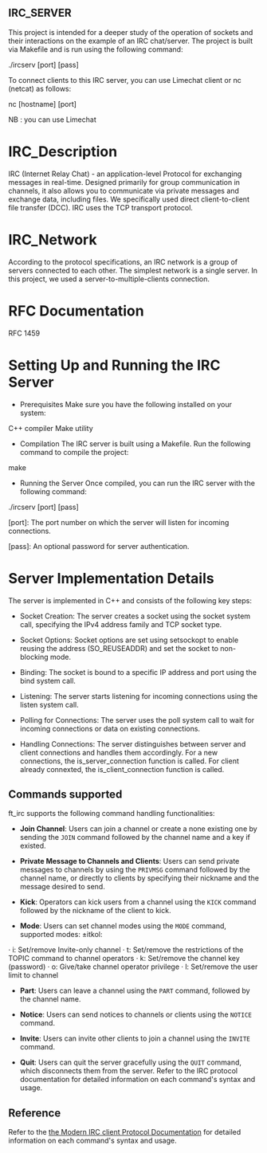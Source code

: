 
## IRC_SERVER
This project is intended for a deeper study of the operation of sockets and their interactions on the example of an IRC chat/server.
The project is built via Makefile and is run using the following command:

./ircserv [port] [pass]

To connect clients to this IRC server, you can use Limechat client or nc (netcat) as follows:

nc [hostname] [port]

NB : you can use Limechat 

# IRC_Description
IRC (Internet Relay Chat) - an application-level Protocol for exchanging messages in real-time.
Designed primarily for group communication in channels, it also allows you to communicate via private messages and exchange data, including files. We specifically used direct client-to-client file transfer (DCC).
IRC uses the TCP transport protocol.

# IRC_Network
According to the protocol specifications, an IRC network is a group of servers connected to each other. The simplest network is a single server. In this project, we used a server-to-multiple-clients connection.

# RFC Documentation
RFC 1459

# Setting Up and Running the IRC Server

- Prerequisites
Make sure you have the following installed on your system:

C++ compiler
Make utility

- Compilation
The IRC server is built using a Makefile. 
Run the following command to compile the project:

make

- Running the Server
Once compiled, you can run the IRC server with the following command:

./ircserv [port] [pass]

[port]: The port number on which the server will listen for incoming connections.

[pass]: An optional password for server authentication.

# Server Implementation Details
The server is implemented in C++ and consists of the following key steps:

- Socket Creation:
The server creates a socket using the socket system call, specifying the IPv4 address family and TCP socket type.

- Socket Options:
Socket options are set using setsockopt to enable reusing the address (SO_REUSEADDR) and set the socket to non-blocking mode.

- Binding:
The socket is bound to a specific IP address and port using the bind system call.

- Listening:
The server starts listening for incoming connections using the listen system call.

- Polling for Connections:
The server uses the poll system call to wait for incoming connections or data on existing connections.

- Handling Connections:
The server distinguishes between server and client connections and handles them accordingly.
For a new connections, the is_server_connection function is called.
For client already connexted, the is_client_connection function is called.

## Commands supported

ft_irc supports the following command handling functionalities:

- **Join Channel**: Users can join a channel or create a none existing one by sending the `JOIN` command followed by the channel name and a key if existed.
  
- **Private Message to Channels and Clients**: Users can send private messages to channels by using the `PRIVMSG` command followed by the channel name, or directly to clients by specifying their nickname and the message desired to send.

- **Kick**: Operators can kick users from a channel using the `KICK` command followed by the nickname of the client to kick.
  
- **Mode**: Users can set channel modes using the `MODE` command, supported modes: ±itkol:
  
· i: Set/remove Invite-only channel
· t: Set/remove the restrictions of the TOPIC command to channel operators
· k: Set/remove the channel key (password)
· o: Give/take channel operator privilege
· l: Set/remove the user limit to channel

- **Part**: Users can leave a channel using the `PART` command, followed by the channel name.
  
- **Notice**: Users can send notices to channels or clients using the `NOTICE` command.
  
- **Invite**: Users can invite other clients to join a channel using the `INVITE` command.
  
- **Quit**: Users can quit the server gracefully using the `QUIT` command, which disconnects them from the server.
Refer to the IRC protocol documentation for detailed information on each command's syntax and usage.

## Reference
Refer to the [the Modern IRC client Protocol Documentation](https://modern.ircdocs.horse/) for detailed information on each command's syntax and usage.

